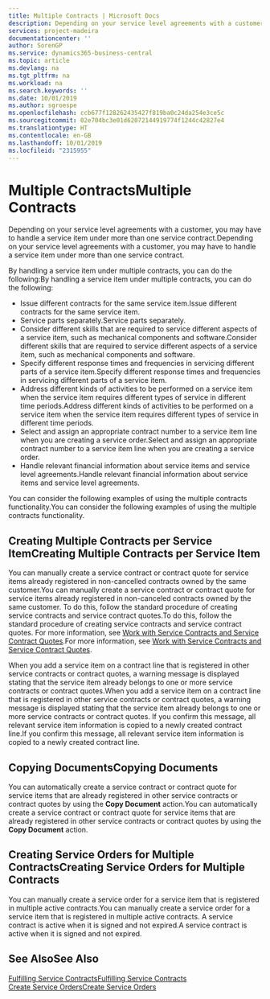 ```yaml
---
title: Multiple Contracts | Microsoft Docs
description: Depending on your service level agreements with a customer, you may have to handle a service item under more than one service contract.
services: project-madeira
documentationcenter: ''
author: SorenGP
ms.service: dynamics365-business-central
ms.topic: article
ms.devlang: na
ms.tgt_pltfrm: na
ms.workload: na
ms.search.keywords: ''
ms.date: 10/01/2019
ms.author: sgroespe
ms.openlocfilehash: ccb677f128262435427f819ba0c24da254e3ce5c
ms.sourcegitcommit: 02e704bc3e01d62072144919774f1244c42827e4
ms.translationtype: HT
ms.contentlocale: en-GB
ms.lasthandoff: 10/01/2019
ms.locfileid: "2315955"
---
```

# <a name="multiple-contracts"></a><span data-ttu-id="d3cdc-103">Multiple Contracts</span><span class="sxs-lookup"><span data-stu-id="d3cdc-103">Multiple Contracts</span></span>
<span data-ttu-id="d3cdc-104">Depending on your service level agreements with a customer, you may have to handle a service item under more than one service contract.</span><span class="sxs-lookup"><span data-stu-id="d3cdc-104">Depending on your service level agreements with a customer, you may have to handle a service item under more than one service contract.</span></span>  
  
<span data-ttu-id="d3cdc-105">By handling a service item under multiple contracts, you can do the following:</span><span class="sxs-lookup"><span data-stu-id="d3cdc-105">By handling a service item under multiple contracts, you can do the following:</span></span>  
  
* <span data-ttu-id="d3cdc-106">Issue different contracts for the same service item.</span><span class="sxs-lookup"><span data-stu-id="d3cdc-106">Issue different contracts for the same service item.</span></span>  
* <span data-ttu-id="d3cdc-107">Service parts separately.</span><span class="sxs-lookup"><span data-stu-id="d3cdc-107">Service parts separately.</span></span>  
* <span data-ttu-id="d3cdc-108">Consider different skills that are required to service different aspects of a service item, such as mechanical components and software.</span><span class="sxs-lookup"><span data-stu-id="d3cdc-108">Consider different skills that are required to service different aspects of a service item, such as mechanical components and software.</span></span>  
* <span data-ttu-id="d3cdc-109">Specify different response times and frequencies in servicing different parts of a service item.</span><span class="sxs-lookup"><span data-stu-id="d3cdc-109">Specify different response times and frequencies in servicing different parts of a service item.</span></span>  
* <span data-ttu-id="d3cdc-110">Address different kinds of activities to be performed on a service item when the service item requires different types of service in different time periods.</span><span class="sxs-lookup"><span data-stu-id="d3cdc-110">Address different kinds of activities to be performed on a service item when the service item requires different types of service in different time periods.</span></span>  
* <span data-ttu-id="d3cdc-111">Select and assign an appropriate contract number to a service item line when you are creating a service order.</span><span class="sxs-lookup"><span data-stu-id="d3cdc-111">Select and assign an appropriate contract number to a service item line when you are creating a service order.</span></span>  
* <span data-ttu-id="d3cdc-112">Handle relevant financial information about service items and service level agreements.</span><span class="sxs-lookup"><span data-stu-id="d3cdc-112">Handle relevant financial information about service items and service level agreements.</span></span>  
  
<span data-ttu-id="d3cdc-113">You can consider the following examples of using the multiple contracts functionality.</span><span class="sxs-lookup"><span data-stu-id="d3cdc-113">You can consider the following examples of using the multiple contracts functionality.</span></span>  
  
## <a name="creating-multiple-contracts-per-service-item"></a><span data-ttu-id="d3cdc-114">Creating Multiple Contracts per Service Item</span><span class="sxs-lookup"><span data-stu-id="d3cdc-114">Creating Multiple Contracts per Service Item</span></span>  
<span data-ttu-id="d3cdc-115">You can manually create a service contract or contract quote for service items already registered in non-cancelled contracts owned by the same customer.</span><span class="sxs-lookup"><span data-stu-id="d3cdc-115">You can manually create a service contract or contract quote for service items already registered in non-canceled contracts owned by the same customer.</span></span> <span data-ttu-id="d3cdc-116">To do this, follow the standard procedure of creating service contracts and service contract quotes.</span><span class="sxs-lookup"><span data-stu-id="d3cdc-116">To do this, follow the standard procedure of creating service contracts and service contract quotes.</span></span> <span data-ttu-id="d3cdc-117">For more information, see [Work with Service Contracts and Service Contract Quotes](service-how-to-create-service-contracts-and-service-contract-quotes.md).</span><span class="sxs-lookup"><span data-stu-id="d3cdc-117">For more information, see [Work with Service Contracts and Service Contract Quotes](service-how-to-create-service-contracts-and-service-contract-quotes.md).</span></span>  
  
<span data-ttu-id="d3cdc-118">When you add a service item on a contract line that is registered in other service contracts or contract quotes, a warning message is displayed stating that the service item already belongs to one or more service contracts or contract quotes.</span><span class="sxs-lookup"><span data-stu-id="d3cdc-118">When you add a service item on a contract line that is registered in other service contracts or contract quotes, a warning message is displayed stating that the service item already belongs to one or more service contracts or contract quotes.</span></span> <span data-ttu-id="d3cdc-119">If you confirm this message, all relevant service item information is copied to a newly created contract line.</span><span class="sxs-lookup"><span data-stu-id="d3cdc-119">If you confirm this message, all relevant service item information is copied to a newly created contract line.</span></span>  
  
## <a name="copying-documents"></a><span data-ttu-id="d3cdc-120">Copying Documents</span><span class="sxs-lookup"><span data-stu-id="d3cdc-120">Copying Documents</span></span>  
<span data-ttu-id="d3cdc-121">You can automatically create a service contract or contract quote for service items that are already registered in other service contracts or contract quotes by using the **Copy Document** action.</span><span class="sxs-lookup"><span data-stu-id="d3cdc-121">You can automatically create a service contract or contract quote for service items that are already registered in other service contracts or contract quotes by using the **Copy Document** action.</span></span>  
  
## <a name="creating-service-orders-for-multiple-contracts"></a><span data-ttu-id="d3cdc-122">Creating Service Orders for Multiple Contracts</span><span class="sxs-lookup"><span data-stu-id="d3cdc-122">Creating Service Orders for Multiple Contracts</span></span>  
<span data-ttu-id="d3cdc-123">You can manually create a service order for a service item that is registered in multiple active contracts.</span><span class="sxs-lookup"><span data-stu-id="d3cdc-123">You can manually create a service order for a service item that is registered in multiple active contracts.</span></span> <span data-ttu-id="d3cdc-124">A service contract is active when it is signed and not expired.</span><span class="sxs-lookup"><span data-stu-id="d3cdc-124">A service contract is active when it is signed and not expired.</span></span>  
  
## <a name="see-also"></a><span data-ttu-id="d3cdc-125">See Also</span><span class="sxs-lookup"><span data-stu-id="d3cdc-125">See Also</span></span>  
[<span data-ttu-id="d3cdc-126">Fulfilling Service Contracts</span><span class="sxs-lookup"><span data-stu-id="d3cdc-126">Fulfilling Service Contracts</span></span>](service-fulfill-service-contracts.md)  
[<span data-ttu-id="d3cdc-127">Create Service Orders</span><span class="sxs-lookup"><span data-stu-id="d3cdc-127">Create Service Orders</span></span>](service-how-to-create-service-orders.md)  

